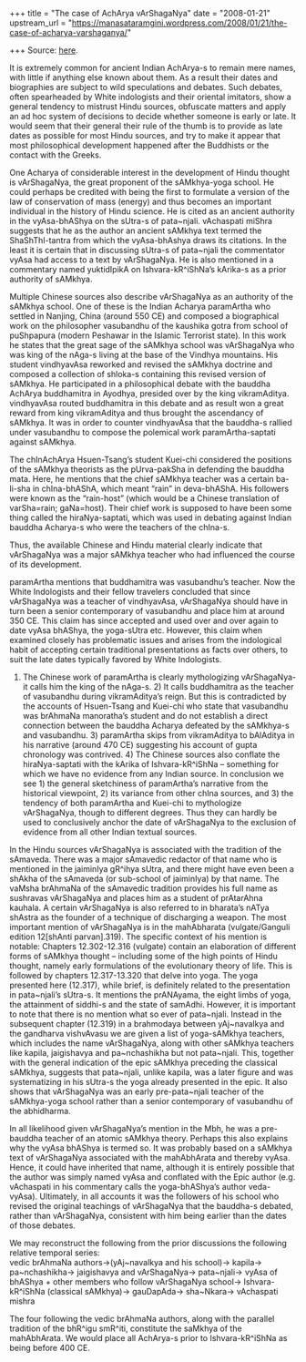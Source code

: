 +++
title = "The case of AchArya vArShagaNya"
date = "2008-01-21"
upstream_url = "https://manasataramgini.wordpress.com/2008/01/21/the-case-of-acharya-varshaganya/"

+++
Source: [here](https://manasataramgini.wordpress.com/2008/01/21/the-case-of-acharya-varshaganya/).

It is extremely common for ancient Indian AchArya-s to remain mere
names, with little if anything else known about them. As a result their
dates and biographies are subject to wild speculations and debates. Such
debates, often spearheaded by White indologists and their oriental
imitators, show a general tendency to mistrust Hindu sources, obfuscate
matters and apply an ad hoc system of decisions to decide whether
someone is early or late. It would seem that their general their rule of
the thumb is to provide as late dates as possible for most Hindu
sources, and try to make it appear that most philosophical development
happened after the Buddhists or the contact with the Greeks.

One Acharya of considerable interest in the development of Hindu thought
is vArShagaNya, the great proponent of the sAMkhya-yoga school. He could
perhaps be credited with being the first to formulate a version of the
law of conservation of mass (energy) and thus becomes an important
individual in the history of Hindu science. He is cited as an ancient
authority in the vyAsa-bhAShya on the sUtra-s of pata\~njali. vAchaspati
miShra suggests that he as the author an ancient sAMkhya text termed the
ShaShThI-tantra from which the vyAsa-bhAshya draws its citations. In the
least it is certain that in discussing sUtra-s of pata\~njali the
commentator vyAsa had access to a text by vArShagaNya. He is also
mentioned in a commentary named yuktidIpikA on Ishvara-kR^iShNa’s
kArika-s as a prior authority of sAMkhya.

Multiple Chinese sources also describe vArShagaNya as an authority of
the sAMkhya school. One of these is the Indian Acharya paramArtha who
settled in Nanjing, China (around 550 CE) and composed a biographical
work on the philosopher vasubandhu of the kaushika gotra from school of
puShpapura (modern Peshawar in the Islamic Terrorist state). In this
work he states that the great sage of the sAMkhya school was vArShagaNya
who was king of the nAga-s living at the base of the Vindhya mountains.
His student vindhyavAsa reworked and revised the sAMkhya doctrine and
composed a collection of shloka-s containing this revised version of
sAMkhya. He participated in a philosophical debate with the bauddha
AchArya buddhamitra in Ayodhya, presided over by the king vikramAditya.
vindhyavAsa routed buddhamitra in this debate and as result won a great
reward from king vikramAditya and thus brought the ascendancy of
sAMkhya. It was in order to counter vindhyavAsa that the bauddha-s
rallied under vasubandhu to compose the polemical work
paramArtha-saptati against sAMkhya.

The chInAchArya Hsuen-Tsang’s student Kuei-chi considered the positions
of the sAMkhya theorists as the pUrva-pakSha in defending the bauddha
mata. Here, he mentions that the chief sAMkhya teacher was a certain
ba-li-sha in chIna-bhAShA, which meant “rain” in deva-bhAShA. His
followers were known as the “rain-host” (which would be a Chinese
translation of varSha=rain; gaNa=host). Their chief work is supposed to
have been some thing called the hiraNya-saptati, which was used in
debating against Indian bauddha Acharya-s who were the teachers of the
chIna-s.

Thus, the available Chinese and Hindu material clearly indicate that
vArShagaNya was a major sAMkhya teacher who had influenced the course of
its development.

paramArtha mentions that buddhamitra was vasubandhu’s teacher. Now the
White Indologists and their fellow travelers concluded that since
vArShagaNya was a teacher of vindhyavAsa, vArShagaNya should have in
turn been a senior contemporary of vasubandhu and place him at around
350 CE. This claim has since accepted and used over and over again to
date vyAsa bhAShya, the yoga-sUtra etc. However, this claim when
examined closely has problematic issues and arises from the indological
habit of accepting certain traditional presentations as facts over
others, to suit the late dates typically favored by White Indologists.  
1) The Chinese work of paramArtha is clearly mythologizing vArShagaNya-
it calls him the king of the nAga-s. 2) It calls buddhamitra as the
teacher of vasubandhu during vikramAditya’s reign. But this is
contradicted by the accounts of Hsuen-Tsang and Kuei-chi who state that
vasubandhu was brAhmaNa manoratha’s student and do not establish a
direct connection between the bauddha Acharya defeated by the sAMkhya-s
and vasubandhu. 3) paramArtha skips from vikramAditya to bAlAditya in
his narrative (around 470 CE) suggesting his account of gupta chronology
was contrived. 4) The Chinese sources also conflate the hiraNya-saptati
with the kArika of Ishvara-kR^iShNa – something for which we have no
evidence from any Indian source. In conclusion we see 1) the general
sketchiness of paramArtha’s narrative from the historical viewpoint, 2)
its variance from other chIna sources, and 3) the tendency of both
paramArtha and Kuei-chi to mythologize vArShagaNya, though to different
degrees. Thus they can hardly be used to conclusively anchor the date of
vArShagaNya to the exclusion of evidence from all other Indian textual
sources.

In the Hindu sources vArShagaNya is associated with the tradition of the
sAmaveda. There was a major sAmavedic redactor of that name who is
mentioned in the jaiminIya gR^ihya sUtra, and there might have even been
a shAkha of the sAmaveda (or sub-school of jaiminIya) by that name. The
vaMsha brAhmaNa of the sAmavedic tradition provides his full name as
sushravas vArShagaNya and places him as a student of prAtarAhna kauhala.
A certain vArShagaNya is also referred to in bharata’s nATya shAstra as
the founder of a technique of discharging a weapon. The most important
mention of vArShagaNya is in the mahAbharata (vulgate/Ganguli edition
12\[shAnti parvan\].319). The specific context of his mention is
notable: Chapters 12.302-12.316 (vulgate) contain an elaboration of
different forms of sAMkhya thought – including some of the high points
of Hindu thought, namely early formulations of the evolutionary theory
of life. This is followed by chapters 12.317-13.320 that delve into
yoga. The yoga presented here (12.317), while brief, is definitely
related to the presentation in pata\~njali’s sUtra-s. It mentions the
prANAyama, the eight limbs of yoga, the attainment of siddhi-s and the
state of samAdhi. However, it is important to note that there is no
mention what so ever of pata\~njali. Instead in the subsequent chapter
(12.319) in a brahmodaya between yAj\~navalkya and the gandharva
vishvAvasu we are given a list of yoga-sAMkhya teachers, which includes
the name vArShagaNya, along with other sAMkhya teachers like kapila,
jaigishavya and pa\~nchashikha but not pata\~njali. This, together with
the general indication of the epic sAMkhya preceding the classical
sAMkhya, suggests that pata\~njali, unlike kapila, was a later figure
and was systematizing in his sUtra-s the yoga already presented in the
epic. It also shows that vArShagaNya was an early pre-pata\~njali
teacher of the sAMkhya-yoga school rather than a senior contemporary of
vasubandhu of the abhidharma.

In all likelihood given vArShagaNya’s mention in the Mbh, he was a
pre-bauddha teacher of an atomic sAMkhya theory. Perhaps this also
explains why the vyAsa bhAShya is termed so. It was probably based on a
sAMkhya text of vArShagaNya associated with the mahAbhArata and thereby
vyAsa. Hence, it could have inherited that name, although it is entirely
possible that the author was simply named vyAsa and conflated with the
Epic author (e.g. vAchaspati in his commentary calls the yoga-bhAShya’s
author veda-vyAsa). Ultimately, in all accounts it was the followers of
his school who revised the original teachings of vArShagaNya that the
bauddha-s debated, rather than vArShagaNya, consistent with him being
earlier than the dates of those debates.

We may reconstruct the following from the prior discussions the
following relative temporal series:  
vedic brAhmaNa authors->(yAj\~navalkya and his school)-> kapila->
pa\~nchashikha-> jaigishavya and vArShagaNya-> pata\~njali-> vyAsa of
bhAShya + other members who follow vArShagaNya school-> Ishvara-kR^iShNa
(classical sAMkhya)-> gauDapAda-> sha\~Nkara-> vAchaspati mishra

The four following the vedic brAhmaNa authors, along with the parallel
tradition of the bhR^igu smR^iti, constitute the saMkhya of the
mahAbhArata. We would place all AchArya-s prior to Ishvara-kR^iShNa as
being before 400 CE.

